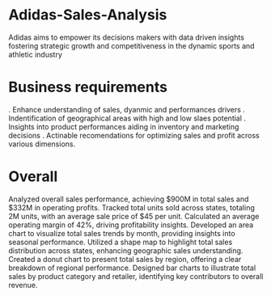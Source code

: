 # Adidas-Sales-Analysis
Adidas aims to empower its decisions makers with data driven insights fostering strategic growth and competitiveness in the dynamic sports and athletic industry
# Business requirements
. Enhance understanding of sales, dyanmic and performances drivers
. Indentification of geographical areas with high and low slaes potential
. Insights into product performances aiding in inventory and marketing decisions
. Actinable recomendations for optimizing sales and profit across various dimensions.
# Overall
Analyzed overall sales performance, achieving $900M in total sales and $332M in operating profits.
Tracked total units sold across states, totaling 2M units, with an average sale price of $45 per unit.
Calculated an average operating margin of 42%, driving profitability insights.
Developed an area chart to visualize total sales trends by month, providing insights into seasonal performance.
Utilized a shape map to highlight total sales distribution across states, enhancing geographic sales understanding.
Created a donut chart to present total sales by region, offering a clear breakdown of regional performance.
Designed bar charts to illustrate total sales by product category and retailer, identifying key contributors to overall revenue.
